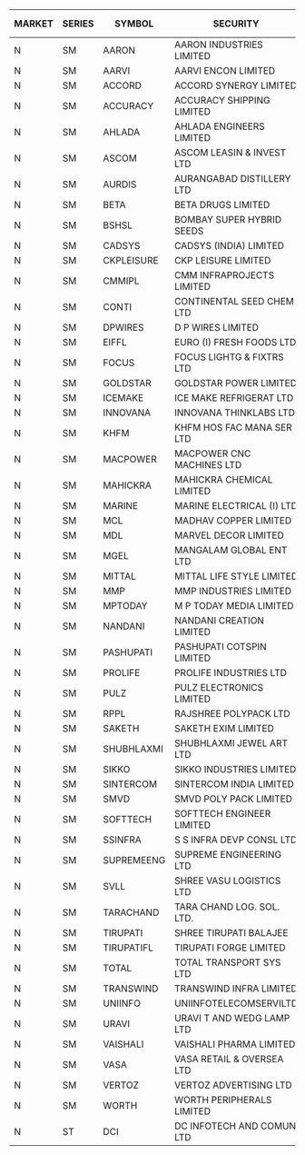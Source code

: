 


| MARKET | SERIES | SYMBOL | SECURITY | PREV CL PR | OPEN PRICE | HIGH PRICE | LOW PRICE | CLOSE PRICE | NET TRDVAL | NET TRDQTY | CORP IND | HI 52 WK | LO 52 WK |
| ----- | ----- | ----- | ----- | ----- | ----- | ----- | ----- | ----- | ----- | ----- | ----- | ----- | ----- |
| N | SM | AARON | AARON INDUSTRIES LIMITED | 47.60 | 47.50 | 47.50 | 47.50 | 47.50 | 156750.00 | 3300 |  | 53.50 | 39.00 |
| N | SM | AARVI | AARVI ENCON LIMITED | 30.35 | 30.50 | 30.50 | 30.50 | 30.50 | 61000.00 | 2000 |  | 50.05 | 27.00 |
| N | SM | ACCORD | ACCORD SYNERGY LIMITED | 19.25 | 17.55 | 17.55 | 17.55 | 17.55 | 70200.00 | 4000 |  | 36.20 | 17.55 |
| N | SM | ACCURACY | ACCURACY SHIPPING LIMITED | 25.30 | 25.90 | 26.55 | 25.60 | 26.50 | 415920.00 | 16000 |  | 87.00 | 22.80 |
| N | SM | AHLADA | AHLADA ENGINEERS LIMITED | 48.20 | 48.90 | 50.00 | 48.90 | 50.00 | 196850.00 | 4000 |  | 153.00 | 36.30 |
| N | SM | ASCOM | ASCOM LEASIN & INVEST LTD | 31.40 | 31.00 | 31.50 | 31.00 | 31.50 | 250000.00 | 8000 |  | 31.50 | 30.00 |
| N | SM | AURDIS | AURANGABAD DISTILLERY LTD | 38.50 | 38.95 | 38.95 | 38.95 | 38.95 | 77900.00 | 2000 |  | 44.90 | 23.20 |
| N | SM | BETA | BETA DRUGS LIMITED | 75.90 | 71.05 | 74.95 | 71.00 | 74.90 | 407120.00 | 5600 |  | 124.00 | 59.00 |
| N | SM | BSHSL | BOMBAY SUPER HYBRID SEEDS | 110.00 | 107.00 | 108.00 | 107.00 | 108.00 | 258000.00 | 2400 |  | 150.00 | 107.00 |
| N | SM | CADSYS | CADSYS (INDIA) LIMITED | 37.50 | 35.65 | 35.65 | 35.65 | 35.65 | 71300.00 | 2000 |  | 63.45 | 34.20 |
| N | SM | CKPLEISURE | CKP LEISURE LIMITED | 6.00 | 6.05 | 6.15 | 5.80 | 5.90 | 120000.00 | 20000 |  | 7.55 | 4.70 |
| N | SM | CMMIPL | CMM INFRAPROJECTS LIMITED | 2.75 | 2.85 | 2.85 | 2.85 | 2.85 | 8550.00 | 3000 |  | 13.00 | 2.45 |
| N | SM | CONTI | CONTINENTAL SEED CHEM LTD | 28.20 | 29.45 | 29.60 | 29.45 | 29.60 | 3786200.00 | 128000 |  | 29.60 | 11.85 |
| N | SM | DPWIRES | D P WIRES LIMITED | 65.00 | 66.00 | 66.00 | 66.00 | 66.00 | 105600.00 | 1600 |  | 79.00 | 58.00 |
| N | SM | EIFFL | EURO (I) FRESH FOODS LTD | 116.90 | 108.00 | 114.75 | 108.00 | 114.75 | 542000.00 | 4800 |  | 131.00 | 81.00 |
| N | SM | FOCUS | FOCUS LIGHTG & FIXTRS LTD | 32.50 | 34.00 | 34.00 | 34.00 | 34.00 | 204000.00 | 6000 |  | 182.70 | 29.45 |
| N | SM | GOLDSTAR | GOLDSTAR POWER LIMITED | 25.00 | 25.00 | 25.00 | 25.00 | 25.00 | 150000.00 | 6000 |  | 29.80 | 23.05 |
| N | SM | ICEMAKE | ICE MAKE REFRIGERAT LTD | 53.50 | 53.50 | 55.95 | 53.50 | 55.95 | 972800.00 | 18000 |  | 89.75 | 52.00 |
| N | SM | INNOVANA | INNOVANA THINKLABS LTD. | 133.00 | 137.95 | 137.95 | 126.35 | 126.80 | 518300.00 | 4000 |  | 416.00 | 121.00 |
| N | SM | KHFM | KHFM HOS FAC MANA SER LTD | 32.00 | 32.00 | 33.30 | 32.00 | 32.40 | 969900.00 | 30000 |  | 37.00 | 24.15 |
| N | SM | MACPOWER | MACPOWER CNC MACHINES LTD | 70.85 | 67.50 | 67.50 | 67.35 | 67.35 | 67425.00 | 1000 |  | 164.20 | 51.00 |
| N | SM | MAHICKRA | MAHICKRA CHEMICAL LIMITED | 81.45 | 83.40 | 84.95 | 83.40 | 84.45 | 1263900.00 | 15000 |  | 87.70 | 37.20 |
| N | SM | MARINE | MARINE ELECTRICAL (I) LTD | 99.90 | 99.00 | 99.50 | 99.00 | 99.10 | 991800.00 | 10000 |  | 123.00 | 77.50 |
| N | SM | MCL | MADHAV COPPER LIMITED | 112.05 | 116.35 | 116.50 | 113.20 | 115.10 | 1250820.00 | 10800 |  | 358.00 | 104.00 |
| N | SM | MDL | MARVEL DECOR LIMITED | 23.10 | 21.95 | 21.95 | 21.95 | 21.95 | 43900.00 | 2000 |  | 47.00 | 13.90 |
| N | SM | MGEL | MANGALAM GLOBAL ENT LTD | 52.10 | 52.30 | 52.30 | 52.30 | 52.30 | 209200.00 | 4000 |  | 54.00 | 51.05 |
| N | SM | MITTAL | MITTAL LIFE STYLE LIMITED | 101.95 | 102.00 | 102.60 | 102.00 | 102.50 | 1023875.00 | 10000 |  | 167.00 | 45.70 |
| N | SM | MMP | MMP INDUSTRIES LIMITED | 120.00 | 114.00 | 114.00 | 109.00 | 110.00 | 2477880.00 | 22500 |  | 209.00 | 109.00 |
| N | SM | MPTODAY | M P TODAY MEDIA LIMITED | 21.25 | 20.20 | 20.20 | 20.20 | 20.20 | 40400.00 | 2000 |  | 42.90 | 18.60 |
| N | SM | NANDANI | NANDANI CREATION LIMITED | 6.40 | 6.40 | 6.40 | 6.40 | 6.40 | 32000.00 | 5000 |  | 55.50 | 5.50 |
| N | SM | PASHUPATI | PASHUPATI COTSPIN LIMITED | 60.00 | 52.00 | 67.00 | 52.00 | 60.55 | 2422000.00 | 40000 |  | 75.00 | 46.75 |
| N | SM | PROLIFE | PROLIFE INDUSTRIES LTD | 28.75 | 28.75 | 28.75 | 28.75 | 28.75 | 86250.00 | 3000 |  | 31.85 | 22.90 |
| N | SM | PULZ | PULZ ELECTRONICS LIMITED | 17.00 | 17.70 | 17.70 | 17.70 | 17.70 | 70800.00 | 4000 |  | 46.50 | 17.00 |
| N | SM | RPPL | RAJSHREE POLYPACK LTD | 99.95 | 96.00 | 96.00 | 96.00 | 96.00 | 96000.00 | 1000 |  | 118.00 | 75.00 |
| N | SM | SAKETH | SAKETH EXIM LIMITED | 136.00 | 130.00 | 130.00 | 130.00 | 130.00 | 260000.00 | 2000 |  | 136.00 | 72.00 |
| N | SM | SHUBHLAXMI | SHUBHLAXMI JEWEL ART LTD | 37.90 | 37.95 | 37.95 | 36.05 | 36.05 | 617550.00 | 17000 |  | 209.50 | 33.50 |
| N | SM | SIKKO | SIKKO INDUSTRIES LIMITED | 31.00 | 31.00 | 31.40 | 29.00 | 29.00 | 490400.00 | 16000 |  | 36.00 | 25.00 |
| N | SM | SINTERCOM | SINTERCOM INDIA LIMITED | 69.75 | 70.00 | 70.00 | 70.00 | 70.00 | 420000.00 | 6000 |  | 78.50 | 56.00 |
| N | SM | SMVD | SMVD POLY PACK LIMITED | 8.60 | 8.80 | 8.80 | 8.80 | 8.80 | 17600.00 | 2000 |  | 20.00 | 7.55 |
| N | SM | SOFTTECH | SOFTTECH ENGINEER LIMITED | 65.00 | 61.50 | 66.85 | 61.50 | 66.85 | 205360.00 | 3200 |  | 76.25 | 32.10 |
| N | SM | SSINFRA | S S INFRA DEVP CONSL LTD | 11.05 | 10.70 | 10.70 | 10.50 | 10.50 | 127050.00 | 12000 |  | 19.35 | 8.80 |
| N | SM | SUPREMEENG | SUPREME ENGINEERING LTD | 22.30 | 22.50 | 22.50 | 22.50 | 22.50 | 180000.00 | 8000 |  | 42.00 | 21.50 |
| N | SM | SVLL | SHREE VASU LOGISTICS LTD | 104.25 | 104.55 | 104.55 | 104.55 | 104.55 | 104550.00 | 1000 |  | 130.00 | 64.10 |
| N | SM | TARACHAND | TARA CHAND LOG. SOL. LTD. | 40.00 | 41.00 | 42.50 | 40.00 | 40.00 | 331000.00 | 8000 |  | 43.75 | 25.55 |
| N | SM | TIRUPATI | SHREE TIRUPATI BALAJEE | 40.90 | 40.90 | 40.90 | 40.90 | 40.90 | 245400.00 | 6000 |  | 50.00 | 39.90 |
| N | SM | TIRUPATIFL | TIRUPATI FORGE LIMITED | 28.50 | 28.40 | 28.60 | 28.40 | 28.60 | 182400.00 | 6400 |  | 51.00 | 25.55 |
| N | SM | TOTAL | TOTAL TRANSPORT SYS LTD | 31.50 | 32.50 | 33.05 | 32.50 | 33.05 | 196650.00 | 6000 |  | 45.60 | 25.00 |
| N | SM | TRANSWIND | TRANSWIND INFRA LIMITED | 3.35 | 3.50 | 3.50 | 3.50 | 3.50 | 14000.00 | 4000 |  | 20.70 | 3.30 |
| N | SM | UNIINFO | UNIINFOTELECOMSERVILTD | 25.95 | 26.00 | 29.95 | 25.65 | 27.90 | 927400.00 | 34000 |  | 44.80 | 16.40 |
| N | SM | URAVI | URAVI T AND WEDG LAMP LTD | 102.20 | 101.15 | 101.55 | 100.95 | 101.55 | 364380.00 | 3600 |  | 120.50 | 91.00 |
| N | SM | VAISHALI | VAISHALI PHARMA LIMITED | 32.50 | 33.50 | 33.50 | 33.50 | 33.50 | 257280.00 | 7680 |  | 51.10 | 24.20 |
| N | SM | VASA | VASA RETAIL & OVERSEA LTD | 11.75 | 11.20 | 11.20 | 11.20 | 11.20 | 44800.00 | 4000 |  | 26.10 | 11.20 |
| N | SM | VERTOZ | VERTOZ ADVERTISING LTD | 159.50 | 163.10 | 163.45 | 161.00 | 161.00 | 2712960.00 | 16800 |  | 211.00 | 150.25 |
| N | SM | WORTH | WORTH PERIPHERALS LIMITED | 50.00 | 50.00 | 50.00 | 49.85 | 49.85 | 224775.00 | 4500 |  | 76.00 | 39.00 |
| N | ST | DCI | DC INFOTECH AND COMUN LTD | 45.30 | 45.50 | 45.50 | 45.40 | 45.40 | 3000000.00 | 66000 |  | 45.50 | 45.00 |



